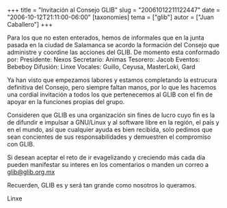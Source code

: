 +++
title = "Invitación al Consejo GLIB"
slug = "20061012211122447"
date = "2006-10-12T21:11:00-06:00"
[taxonomies]
tema = ["glib"]
autor = ["Juan Caballero"]
+++

Para los que no esten enterados, hemos de informales que en la junta
pasada en la ciudad de Salamanca se acordo la formación del Consejo que
administre y coordine las acciones del GLIB. De momento esta conformado
por: Presidente: Nexos Secretario: Animas Tesorero: Jacob Eventos:
Bebeboy Difusión: Linxe Vocales: Guillo, Ceyusa, MasterLoki, Gard

Ya han visto que empezamos labores y estamos completando la estrucura
definitiva del Consejo, pero siempre faltan manos, por lo que les
hacemos una cordial invitación a todos los que pertenecemos al GLIB con
el fin de apoyar en la funciones propias del grupo.

<!-- more -->
Consideren que GLIB es una organización sin fines de lucro cuyo fin es
la de difundir e impulsar a GNU/Linux y al software libre en la región,
el país y en el mundo, así que cualquier ayuda es bien recibida, solo
pedimos que sean concientes de sus responsabilidades y demuestren el
compromiso con GLIB.

Si desean aceptar el reto de ir evagelizando y creciendo más cada día
pueden manifestar su interes en los comentarios o manden un correo a
glib@glib.org.mx

Recuerden, GLIB es y será tan grande como nosotros lo queramos.

Linxe
